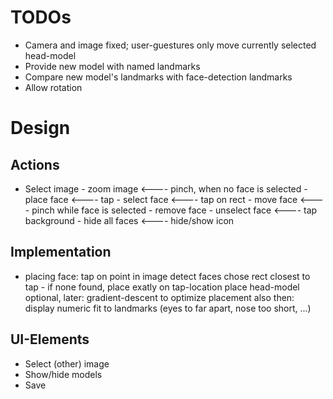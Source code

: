 #  TODOs


- Camera and image fixed; user-guestures only move currently selected head-model
- Provide new model with named landmarks
- Compare new model's landmarks with face-detection landmarks
- Allow rotation


# Design

## Actions

- Select image
        - zoom image            <---- pinch,         when no face is selected
        - place face            <---- tap
        - select face           <---- tap on rect
                - move face     <---- pinch         while face is selected
                - remove face
        - unselect face         <---- tap background 
        - hide all faces        <---- hide/show icon
    
## Implementation

- placing face: 
    tap on point in image
        detect faces
        chose rect closest to tap - if none found, place exatly on tap-location
        place head-model
        optional, later: gradient-descent to optimize placement
                        also then: display numeric fit to landmarks (eyes to far apart, nose too short, ...)


## UI-Elements

- Select (other) image
- Show/hide models
- Save
